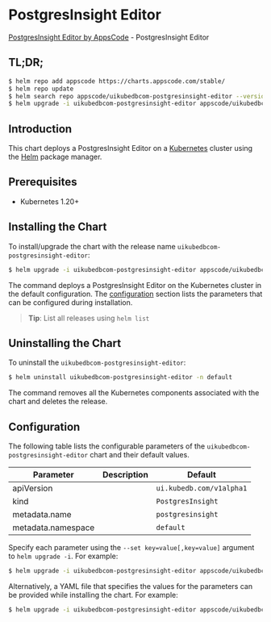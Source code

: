 # PostgresInsight Editor

[PostgresInsight Editor by AppsCode](https://appscode.com) - PostgresInsight Editor

## TL;DR;

```bash
$ helm repo add appscode https://charts.appscode.com/stable/
$ helm repo update
$ helm search repo appscode/uikubedbcom-postgresinsight-editor --version=v0.15.0
$ helm upgrade -i uikubedbcom-postgresinsight-editor appscode/uikubedbcom-postgresinsight-editor -n default --create-namespace --version=v0.15.0
```

## Introduction

This chart deploys a PostgresInsight Editor on a [Kubernetes](http://kubernetes.io) cluster using the [Helm](https://helm.sh) package manager.

## Prerequisites

- Kubernetes 1.20+

## Installing the Chart

To install/upgrade the chart with the release name `uikubedbcom-postgresinsight-editor`:

```bash
$ helm upgrade -i uikubedbcom-postgresinsight-editor appscode/uikubedbcom-postgresinsight-editor -n default --create-namespace --version=v0.15.0
```

The command deploys a PostgresInsight Editor on the Kubernetes cluster in the default configuration. The [configuration](#configuration) section lists the parameters that can be configured during installation.

> **Tip**: List all releases using `helm list`

## Uninstalling the Chart

To uninstall the `uikubedbcom-postgresinsight-editor`:

```bash
$ helm uninstall uikubedbcom-postgresinsight-editor -n default
```

The command removes all the Kubernetes components associated with the chart and deletes the release.

## Configuration

The following table lists the configurable parameters of the `uikubedbcom-postgresinsight-editor` chart and their default values.

|     Parameter      | Description |               Default               |
|--------------------|-------------|-------------------------------------|
| apiVersion         |             | <code>ui.kubedb.com/v1alpha1</code> |
| kind               |             | <code>PostgresInsight</code>        |
| metadata.name      |             | <code>postgresinsight</code>        |
| metadata.namespace |             | <code>default</code>                |


Specify each parameter using the `--set key=value[,key=value]` argument to `helm upgrade -i`. For example:

```bash
$ helm upgrade -i uikubedbcom-postgresinsight-editor appscode/uikubedbcom-postgresinsight-editor -n default --create-namespace --version=v0.15.0 --set apiVersion=ui.kubedb.com/v1alpha1
```

Alternatively, a YAML file that specifies the values for the parameters can be provided while
installing the chart. For example:

```bash
$ helm upgrade -i uikubedbcom-postgresinsight-editor appscode/uikubedbcom-postgresinsight-editor -n default --create-namespace --version=v0.15.0 --values values.yaml
```
